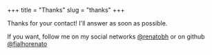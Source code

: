 +++
title = "Thanks"
slug = "thanks"
+++

Thanks for your contact! I'll answer as soon as possible.

If you want, follow me on my social networks [@renatobh](https://www.twitter.com/renatobh) or on github [@fialhorenato](https://www.github.com/fialhorenato)